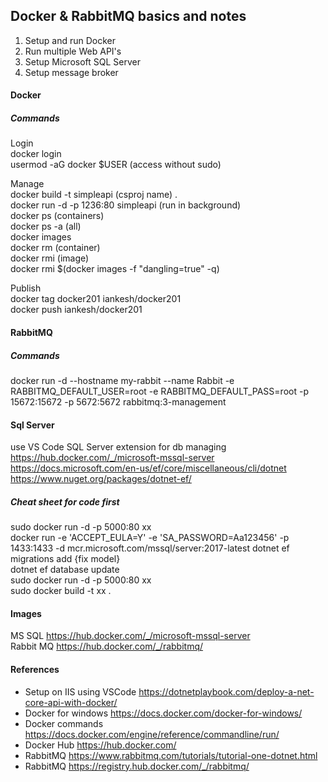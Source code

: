 ## Docker & RabbitMQ basics and notes

1. Setup and run Docker
2. Run multiple Web API's
3. Setup Microsoft SQL Server  
4. Setup message broker

#### Docker 
##### Commands  

Login  
docker login  
usermod -aG docker $USER (access without sudo)  

Manage  
docker build -t simpleapi (csproj name) .  
docker run -d -p 1236:80 simpleapi (run in background)  
docker ps (containers)  
docker ps -a (all)  
docker images  
docker rm (container)  
docker rmi (image)  
docker rmi $(docker images -f "dangling=true" -q)  

Publish  
docker tag docker201 iankesh/docker201  
docker push iankesh/docker201  

#### RabbitMQ  
##### Commands  
docker run -d --hostname my-rabbit --name Rabbit -e RABBITMQ_DEFAULT_USER=root -e RABBITMQ_DEFAULT_PASS=root -p 15672:15672 -p 5672:5672 rabbitmq:3-management

#### Sql Server  
use VS Code SQL Server extension for db managing   
https://hub.docker.com/_/microsoft-mssql-server  
https://docs.microsoft.com/en-us/ef/core/miscellaneous/cli/dotnet  
https://www.nuget.org/packages/dotnet-ef/   

##### Cheat sheet for code first
sudo docker run -d -p 5000:80 xx  
docker run -e 'ACCEPT_EULA=Y' -e 'SA_PASSWORD=Aa123456' -p 1433:1433 -d mcr.microsoft.com/mssql/server:2017-latest 
dotnet ef migrations add {fix model}   
dotnet ef database update  
sudo docker run -d -p 5000:80 xx  
sudo docker build -t xx .   

#### Images
MS SQL https://hub.docker.com/_/microsoft-mssql-server  
Rabbit MQ https://hub.docker.com/_/rabbitmq/

#### References
- Setup on IIS using VSCode https://dotnetplaybook.com/deploy-a-net-core-api-with-docker/
- Docker for windows https://docs.docker.com/docker-for-windows/
- Docker commands https://docs.docker.com/engine/reference/commandline/run/
- Docker Hub https://hub.docker.com/ 
- RabbitMQ https://www.rabbitmq.com/tutorials/tutorial-one-dotnet.html  
- RabbitMQ https://registry.hub.docker.com/_/rabbitmq/  
